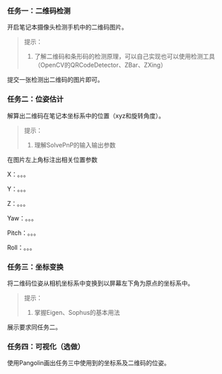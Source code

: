 ### 任务一：二维码检测

开启笔记本摄像头检测手机中的二维码图片。

> 提示：
>
> 1. 了解二维码和条形码的检测原理，可以自己实现也可以使用检测工具（OpenCV的QRCodeDetector、ZBar、ZXing）

提交一张检测出二维码的图片即可。

### 任务二：位姿估计

解算出二维码在笔记本坐标系中的位置（xyz和旋转角度）。

> 提示：
>
> 1. 理解SolvePnP的输入输出参数

在图片左上角标注出相关位置参数

X：。。。

Y：。。。

Z：。。。

Yaw：。。。

Pitch：。。。

Roll：。。。

### 任务三：坐标变换

将二维码位姿从相机坐标系中变换到以屏幕左下角为原点的坐标系中。

> 提示：
>
> 1. 掌握Eigen、Sophus的基本用法

展示要求同任务二。

### 任务四：可视化（选做）

使用Pangolin画出任务三中使用到的坐标系及二维码的位姿。